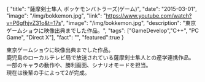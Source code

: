 {
  "title": "薩摩剣士隼人 ボッケモンバトラーズ(ゲーム)",
  "date": "2015-03-01",
  "image": "/img/bokkemon.jpg",
  "link": "https://www.youtube.com/watch?v=P6gfhjvZ31o&t=17s",
  "image": "/img/bokkemon.jpg",
  "description": "東京ゲームショウに映像出典までした作品。",
  "tags": ["GameDevelop","C++", "PC Game", "Direct X"],
  "fact": "",
  "featured":true
}

東京ゲームショウに映像出典までした作品。<br>
鹿児島のローカルテレビ局で放送されている薩摩剣士隼人との産学連携作品。<br>
一部のキャラの動作や、勝利画面、シナリオモードを担当。<br>
現在は後輩の手によって2が完成。
